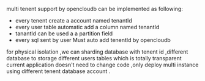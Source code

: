 multi tenent  support by opencloudb can be implemented as following:
  * every tenent create a account named tenantId
  * every user table automatic add a column named tenantId
  * tanantId can be used a a partition field
  * every sql sent by user Must auto add tenentId by opencloudb


for physical isolation ,we can sharding database with tenent id ,different database to storage different users tables which is totally transparent
current application doesn't need to change code ,only deploy multi instance using different tenent database account .